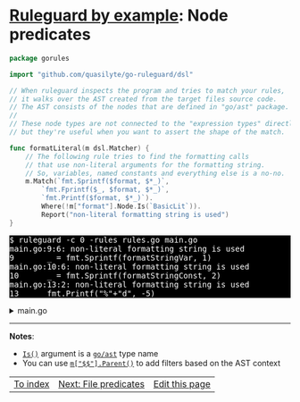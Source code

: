 # [Ruleguard by example](https://go-ruleguard.github.io/by-example/): Node predicates

```go
package gorules

import "github.com/quasilyte/go-ruleguard/dsl"

// When ruleguard inspects the program and tries to match your rules,
// it walks over the AST created from the target files source code.
// The AST consists of the nodes that are defined in "go/ast" package.
//
// These node types are not connected to the "expression types" directly,
// but they're useful when you want to assert the shape of the match.

func formatLiteral(m dsl.Matcher) {
	// The following rule tries to find the formatting calls
	// that use non-literal arguments for the formatting string.
	// So, variables, named constants and everything else is a no-no.
	m.Match(`fmt.Sprintf($format, $*_)`,
		`fmt.Fprintf($_, $format, $*_)`,
		`fmt.Printf($format, $*_)`).
		Where(!m["format"].Node.Is(`BasicLit`)).
		Report("non-literal formatting string is used")
}
```

<pre style="color: white; background-color: black">
$ ruleguard -c 0 -rules rules.go main.go
main.go:9:6: non-literal formatting string is used
9		_ = fmt.Sprintf(formatStringVar, 1)
main.go:10:6: non-literal formatting string is used
10		_ = fmt.Sprintf(formatStringConst, 2)
main.go:13:2: non-literal formatting string is used
13		fmt.Printf("%"+"d", -5)
</pre>

<details><summary>main.go</summary>

```go
package main

import "fmt"

func main() {
	formatStringVar := "%d"
	const formatStringConst = "%d"

	_ = fmt.Sprintf(formatStringVar, 1)
	_ = fmt.Sprintf(formatStringConst, 2)
	_ = fmt.Sprintf("%s: %d", "the answer is", 42) // OK

	fmt.Printf("%"+"d", -5)

	fmt.Printf("%d", 10) // OK
}
```

</details>

<hr>

**Notes**:

* [`Is()`](https://pkg.go.dev/github.com/quasilyte/go-ruleguard/dsl#MatchedNode.Is) argument is a [`go/ast`](https://golang.org/pkg/go/ast/) type name
* You can use [`m["$$"].Parent()`](https://pkg.go.dev/github.com/quasilyte/go-ruleguard/dsl#MatchedNode.Parent) to add filters based on the AST context

<table><tr>
<td><a href="index">To index</a></td>
<td><a href="file-predicates">Next: File predicates</a></td>
<td><a href="https://github.com/go-ruleguard/go-ruleguard.github.io/edit/master/by-example/node-predicates.md">Edit this page</a></td>
</tr></table>
